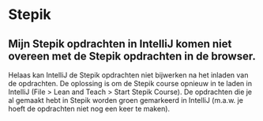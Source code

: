 # Stepik 

## Mijn Stepik opdrachten in IntelliJ komen niet overeen met de Stepik opdrachten in de browser.

Helaas kan IntelliJ de Stepik opdrachten niet bijwerken na het inladen van de opdrachten. De oplossing is om de Stepik
course opnieuw in te laden in IntelliJ (File > Lean and Teach > Start Stepik Course). De opdrachten die je al gemaakt
hebt in Stepik worden groen gemarkeerd in IntelliJ (m.a.w. je hoeft de opdrachten niet nog een keer te maken).